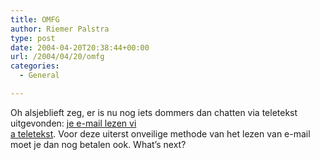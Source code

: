 ```yaml
---
title: OMFG
author: Riemer Palstra
type: post
date: 2004-04-20T20:38:44+00:00
url: /2004/04/20/omfg
categories:
  - General

---
```

Oh alsjeblieft zeg, er is nu nog iets dommers dan chatten via teletekst uitgevonden: [je e-mail lezen vi  
a teletekst][1]. Voor deze uiterst onveilige methode van het lezen van e-mail moet je dan nog betalen ook. What&#8217;s next?

 [1]: http://www.webwereld.nl/nieuws/18333.phtml